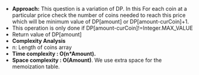 * **Approach:** This question is a variation of DP. In this For each coin at a particular price check the number of coins needed to reach this price which will be minimum value of DP[amount] or DP[amount-curCoin]+1.
* This operation is only done if DP[amount-curCoin]!=Integer.MAX_VALUE
* Return value of DP[amount]
​
* **Complexity Analysis**
* n: Length of coins array
* **Time complexity : O(n*Amount).**
* **Space complexity : O(Amount)**. We use extra space for the memoization table.